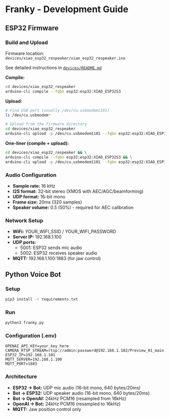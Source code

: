 # Franky - Development Guide

## ESP32 Firmware

### Build and Upload

Firmware location: `devices/xiao_esp32_respeaker/xiao_esp32_respeaker.ino`

See detailed instructions in [`devices/README.md`](devices/README.md)

**Compile:**
```bash
cd devices/xiao_esp32_respeaker
arduino-cli compile --fqbn esp32:esp32:XIAO_ESP32S3
```

**Upload:**
```bash
# Find USB port (usually /dev/cu.usbmodem1101)
ls /dev/cu.usbmodem*

# Upload from the firmware directory
cd devices/xiao_esp32_respeaker
arduino-cli upload -p /dev/cu.usbmodem1101 --fqbn esp32:esp32:XIAO_ESP32S3
```

**One-liner (compile + upload):**
```bash
cd devices/xiao_esp32_respeaker && \
arduino-cli compile --fqbn esp32:esp32:XIAO_ESP32S3 && \
arduino-cli upload -p /dev/cu.usbmodem1101 --fqbn esp32:esp32:XIAO_ESP32S3
```

### Audio Configuration

- **Sample rate:** 16 kHz
- **I2S format:** 32-bit stereo (XMOS with AEC/AGC/beamforming)
- **UDP format:** 16-bit mono
- **Frame size:** 20ms (320 samples)
- **Speaker volume:** 0.5 (50%) - required for AEC calibration

### Network Setup

- **WiFi:** YOUR_WIFI_SSID / YOUR_WIFI_PASSWORD
- **Server IP:** 192.168.1.100
- **UDP ports:**
  - 5001: ESP32 sends mic audio
  - 5002: ESP32 receives speaker audio
- **MQTT:** 192.168.1.100:1883 (for jaw control)

## Python Voice Bot

### Setup

```bash
pip3 install -r requirements.txt
```

### Run

```bash
python3 franky.py
```

### Configuration (.env)

```
OPENAI_API_KEY=your_key_here
CAMERA_RTSP_STREAM=rtsp://admin:password@192.168.1.102/Preview_01_main
ESP32_IP=192.168.1.101
MQTT_SERVER=192.168.1.100
MQTT_PORT=1883
```

### Architecture

- **ESP32 → Bot:** UDP mic audio (16-bit mono, 640 bytes/20ms)
- **Bot → ESP32:** UDP speaker audio (16-bit mono, 640 bytes/20ms)
- **Bot → OpenAI:** 24kHz PCM16 (resampled from 16kHz)
- **OpenAI → Bot:** 24kHz PCM16 (resampled to 16kHz)
- **MQTT:** Jaw position control only